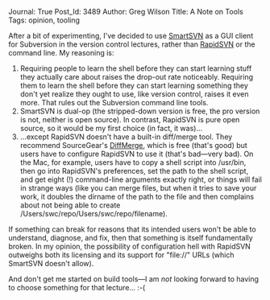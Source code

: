 Journal: True
Post_Id: 3489
Author: Greg Wilson
Title: A Note on Tools
Tags: opinion, tooling

<p>After a bit of experimenting, I've decided to use <a href="http://www.syntevo.com/smartsvn/index.html">SmartSVN</a> as a GUI client for Subversion in the version control lectures, rather than <a href="http://rapidsvn.tigris.org/">RapidSVN</a> or the command line. My reasoning is:</p>
<ol>
<li>Requiring people to learn the shell before they can start learning stuff they actually care about raises the drop-out rate noticeably. Requiring them to learn the shell before they can start learning something they don't yet realize they ought to use, like version control, raises it even more. That rules out the Subversion command line tools.</li>
<li>SmartSVN is dual-op (the stripped-down version is free, the pro version is not, neither is open source). In contrast, RapidSVN is pure open source, so it would be my first choice (in fact, it was)...</li>
<li>...except RapidSVN doesn't have a built-in diff/merge tool. They recommend SourceGear's <a href="http://www.sourcegear.com/diffmerge/">DiffMerge</a>, which is free (that's good) but users have to configure RapidSVN to use it (that's bad&mdash;very bad). On the Mac, for example, users have to copy a shell script into /usr/bin, then go into RapidSVN's preferences, set the path to the shell script, and get eight (!) command-line arguments exactly right, or things will fail in strange ways (like you can merge files, but when it tries to save your work, it doubles the dirname of the path to the file and then complains about not being able to create /Users/swc/repo/Users/swc/repo/filename).</li>
</ol>
<p>If something can break for reasons that its intended users won't be able to understand, diagnose, and fix, then that something is itself fundamentally broken. In my opinion, the possibility of configuration hell with RapidSVN outweighs both its licensing and its support for "file://" URLs (which SmartSVN doesn't allow).</p>
<p>And don't get me started on build tools&mdash;I am <em>not</em> looking forward to having to choose something for that lecture... :-(</p>
